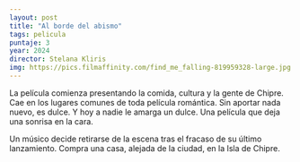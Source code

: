 ```yaml
---
layout: post
title: "Al borde del abismo"
tags: pelicula
puntaje: 3
year: 2024
director: Stelana Kliris
img: https://pics.filmaffinity.com/find_me_falling-819959328-large.jpg
---
```


La película comienza presentando la comida, cultura y la gente de Chipre. Cae en los lugares comunes de toda película romántica. Sin aportar nada nuevo, es dulce. Y hoy a nadie le amarga un dulce. Una película que deja una sonrisa en la cara.

Un músico decide retirarse de la escena tras el fracaso de su último lanzamiento. Compra una casa, alejada de la ciudad, en la Isla de Chipre.
